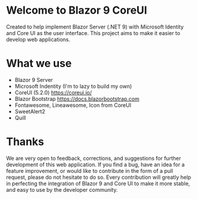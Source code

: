 # Welcome to Blazor 9 CoreUI

Created to help implement Blazor Server (.NET 9) with Microsoft Identity and Core UI as the user interface. This project aims to make it easier to develop web applications.

# What we use
- Blazor 9 Server
- Microsoft Indentity (I'm to lazy to build my own)
- CoreUI (5.2.0) https://coreui.io/
- Blazor Bootstrap https://docs.blazorbootstrap.com
- Fontawesome, Lineawesome, Icon from CoreUI
- SweetAlert2
- Quill

# Thanks
We are very open to feedback, corrections, and suggestions for further development of this web application. If you find a bug, have an idea for a feature improvement, or would like to contribute in the form of a pull request, please do not hesitate to do so. Every contribution will greatly help in perfecting the integration of Blazor 9 and Core UI to make it more stable, and easy to use by the developer community.

